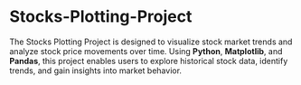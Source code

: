 # Stocks-Plotting-Project
The Stocks Plotting Project is designed to visualize stock market trends and analyze stock price movements over time. Using **Python**, **Matplotlib**, and **Pandas**, this project enables users to explore historical stock data, identify trends, and gain insights into market behavior.
